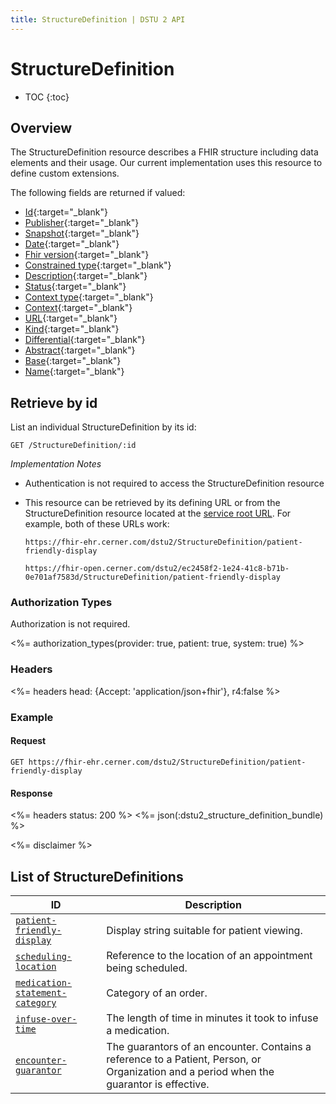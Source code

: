 ```yaml
---
title: StructureDefinition | DSTU 2 API
---
```


# StructureDefinition

* TOC
{:toc}

## Overview

The StructureDefinition resource describes a FHIR structure including data elements and their usage. Our current implementation uses this resource to define custom extensions.

The following fields are returned if valued:

* [Id](http://hl7.org/fhir/dstu2/resource-definitions.html#Resource.id){:target="_blank"}
* [Publisher](http://hl7.org/fhir/DSTU2/structuredefinition-definitions.html#StructureDefinition.publisher){:target="_blank"}
* [Snapshot](http://hl7.org/fhir/DSTU2/structuredefinition-definitions.html#StructureDefinition.snapshot){:target="_blank"}
* [Date](http://hl7.org/fhir/DSTU2/structuredefinition-definitions.html#StructureDefinition.date){:target="_blank"}
* [Fhir version](http://hl7.org/fhir/DSTU2/structuredefinition-definitions.html#StructureDefinition.fhirVersion){:target="_blank"}
* [Constrained type](http://hl7.org/fhir/DSTU2/structuredefinition-definitions.html#StructureDefinition.constrainedType){:target="_blank"}
* [Description](http://hl7.org/fhir/DSTU2/structuredefinition-definitions.html#StructureDefinition.description){:target="_blank"}
* [Status](http://hl7.org/fhir/DSTU2/structuredefinition-definitions.html#StructureDefinition.status){:target="_blank"}
* [Context type](http://hl7.org/fhir/DSTU2/structuredefinition-definitions.html#StructureDefinition.contextType){:target="_blank"}
* [Context](http://hl7.org/fhir/DSTU2/structuredefinition-definitions.html#StructureDefinition.context){:target="_blank"}
* [URL](http://hl7.org/fhir/DSTU2/structuredefinition-definitions.html#StructureDefinition.url){:target="_blank"}
* [Kind](http://hl7.org/fhir/DSTU2/structuredefinition-definitions.html#StructureDefinition.kind){:target="_blank"}
* [Differential](http://hl7.org/fhir/DSTU2/structuredefinition-definitions.html#StructureDefinition.differential){:target="_blank"}
* [Abstract](http://hl7.org/fhir/DSTU2/structuredefinition-definitions.html#StructureDefinition.abstract){:target="_blank"}
* [Base](http://hl7.org/fhir/DSTU2/structuredefinition-definitions.html#StructureDefinition.base){:target="_blank"}
* [Name](http://hl7.org/fhir/DSTU2/structuredefinition-definitions.html#StructureDefinition.name){:target="_blank"}

## Retrieve by id

List an individual StructureDefinition by its id:

    GET /StructureDefinition/:id

_Implementation Notes_

* Authentication is not required to access the StructureDefinition resource
* This resource can be retrieved by its defining URL or from the StructureDefinition resource located at the [service root URL](../../#service-root-url). For example, both of these URLs work:

    `https://fhir-ehr.cerner.com/dstu2/StructureDefinition/patient-friendly-display`

    `https://fhir-open.cerner.com/dstu2/ec2458f2-1e24-41c8-b71b-0e701af7583d/StructureDefinition/patient-friendly-display`

### Authorization Types

Authorization is not required.

<%= authorization_types(provider: true, patient: true, system: true) %>

### Headers

<%= headers head: {Accept: 'application/json+fhir'}, r4:false %>

### Example


#### Request

    GET https://fhir-ehr.cerner.com/dstu2/StructureDefinition/patient-friendly-display

#### Response

<%= headers status: 200 %>
<%= json(:dstu2_structure_definition_bundle) %>

<%= disclaimer %>

## List of StructureDefinitions

ID                                |  Description
----------------------------------|----------------------------------------------
[`patient-friendly-display`]      |  Display string suitable for patient viewing.
[`scheduling-location`]           |  Reference to the location of an appointment being scheduled.
[`medication-statement-category`] |  Category of an order.
[`infuse-over-time`]              |  The length of time in minutes it took to infuse a medication.
[`encounter-guarantor`]           |  The guarantors of an encounter. Contains a reference to a Patient, Person, or Organization and a period when the guarantor is effective.

[`patient-friendly-display`]: https://fhir-ehr.cerner.com/dstu2/StructureDefinition/patient-friendly-display?_format=json
[`scheduling-location`]: https://fhir-ehr.cerner.com/dstu2/StructureDefinition/scheduling-location?_format=json
[`medication-statement-category`]: https://fhir-ehr.cerner.com/dstu2/StructureDefinition/medication-statement-category?_format=json
[`infuse-over-time`]: https://fhir-ehr.cerner.com/dstu2/StructureDefinition/infuse-over-time?_format=json
[`encounter-guarantor`]: https://fhir-ehr.cerner.com/dstu2/StructureDefinition/encounter-guarantor?_format=json
